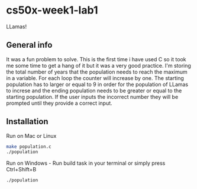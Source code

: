 # cs50x-week1-lab1
LLamas!

## General info

It was a fun problem to solve. This is the first time i have used C so it took me some time to get a hang of it but it was a very good practice. I'm storing the total number of
years that the population needs to reach the maximum in a variable. For each loop the counter will increase by one. The starting population has to larger or equal to 9 in order
for the population of LLamas to increse and the ending population needs to be greater or equal to the starting population. If the user inputs the incorrect number they will be prompted until they provide a correct input.

## Installation
Run on Mac or Linux
```bash
make population.c
./population
```
Run on Windows - Run build task in your terminal or simply press Ctrl+Shift+B
```bash
./population
```


